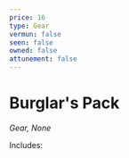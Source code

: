 ```yaml
---
price: 16
type: Gear
vermun: false
seen: false
owned: false
attunement: false
---
```

# Burglar's Pack

*Gear, None*

Includes:
